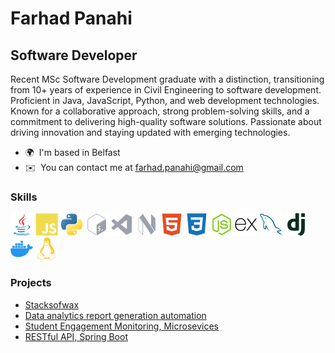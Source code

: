 Farhad Panahi
=====================================================================================================================================

Software Developer
------------------

Recent MSc Software Development graduate with a distinction, transitioning from 10+ years of experience in Civil Engineering to software development. Proficient in Java, JavaScript, Python, and web development technologies. Known for a collaborative approach, strong problem-solving skills, and a commitment to delivering high-quality software solutions. Passionate about driving innovation and staying updated with emerging technologies.

* 🌍  I'm based in Belfast
* ✉️  You can contact me at [farhad.panahi@gmail.com](mailto:farhad.panahi@gmail.com)

### Skills


<p align="left">
  <a href="https://www.oracle.com/java/" target="_blank" rel="noreferrer"
    ><img
      src="https://raw.githubusercontent.com/farhadpa/general-static-files/refs/heads/main/svgs/java-colored.svg"
      width="36"
      height="36"
      alt="Java"
  /></a>
  <a
    href="https://developer.mozilla.org/en-US/docs/Web/JavaScript"
    target="_blank"
    rel="noreferrer"
    ><img
      src="https://raw.githubusercontent.com/farhadpa/general-static-files/refs/heads/main/svgs/javascript-colored.svg"
      width="36"
      height="36"
      alt="JavaScript"
  /></a>
  <a href="https://www.python.org/" target="_blank" rel="noreferrer"
    ><img
      src="https://raw.githubusercontent.com/farhadpa/general-static-files/refs/heads/main/svgs/python-colored.svg"
      width="36"
      height="36"
      alt="Python"
  /></a>
  <a href="https://www.gnu.org/software/bash/" target="_blank" rel="noreferrer"
    ><img
      src="https://raw.githubusercontent.com/farhadpa/general-static-files/refs/heads/main/svgs/gnubash.svg"
      width="36"
      height="36"
      alt="GNU Bash"
  /></a>
  <a href="https://code.visualstudio.com/" target="_blank" rel="noreferrer"
    ><img
      src="https://raw.githubusercontent.com/farhadpa/general-static-files/refs/heads/main/svgs/visualstudiocode.svg"
      width="36"
      height="36"
      alt="VS Code"
  /></a>
  <a href="https://neovim.io/" target="_blank" rel="noreferrer"
    ><img
      src="https://raw.githubusercontent.com/farhadpa/general-static-files/refs/heads/main/svgs/neovim.svg"
      width="36"
      height="36"
      alt="Neovim"
  /></a>
  <a
    href="https://developer.mozilla.org/en-US/docs/Glossary/HTML5"
    target="_blank"
    rel="noreferrer"
    ><img
      src="https://raw.githubusercontent.com/farhadpa/general-static-files/refs/heads/main/svgs/html5-colored.svg"
      width="36"
      height="36"
      alt="HTML5"
  /></a>
  <a href="https://www.w3.org/TR/CSS/#css" target="_blank" rel="noreferrer"
    ><img
      src="https://raw.githubusercontent.com/farhadpa/general-static-files/refs/heads/main/svgs/css3-colored.svg"
      width="36"
      height="36"
      alt="CSS3"
  /></a>
  <a href="https://nodejs.org/en/" target="_blank" rel="noreferrer"
    ><img
      src="https://raw.githubusercontent.com/farhadpa/general-static-files/refs/heads/main/svgs/nodejs-colored.svg"
      width="36"
      height="36"
      alt="NodeJS"
  /></a>
  <a href="https://expressjs.com/" target="_blank" rel="noreferrer"
    ><img
      src="https://raw.githubusercontent.com/farhadpa/general-static-files/refs/heads/main/svgs/express-colored.svg"
      width="36"
      height="36"
      alt="Express"
  /></a>
  <a href="https://www.mysql.com/" target="_blank" rel="noreferrer"
    ><img
      src="https://raw.githubusercontent.com/farhadpa/general-static-files/refs/heads/main/svgs/mysql-colored.svg"
      width="36"
      height="36"
      alt="MySQL"
  /></a>
  <a href="https://www.djangoproject.com/" target="_blank" rel="noreferrer"
    ><img
      src="https://raw.githubusercontent.com/farhadpa/general-static-files/refs/heads/main/svgs/django-colored.svg"
      width="36"
      height="36"
      alt="Django"
  /></a>
  <a href="https://www.docker.com/" target="_blank" rel="noreferrer"
    ><img
      src="https://raw.githubusercontent.com/farhadpa/general-static-files/refs/heads/main/svgs/docker-colored.svg"
      width="36"
      height="36"
      alt="Docker"
  /></a>
  <a href="https://www.linux.org" target="_blank" rel="noreferrer"
    ><img
      src="https://raw.githubusercontent.com/farhadpa/general-static-files/refs/heads/main/svgs/linux-colored.svg"
      width="36"
      height="36"
      alt="Linux"
  /></a>
</p>
  
### Projects    
- [Stacksofwax](https://github.com/farhadpa/stacksofwax)
- [Data analytics report generation automation](https://github.com/farhadpa/data_analytics_report_automation)
- [Student Engagement Monitoring, Microsevices](https://github.com/farhadpa/cloud_computing_project)
- [RESTful API, Spring Boot](https://github.com/farhadpa/StacksOfWax_API_Java)
